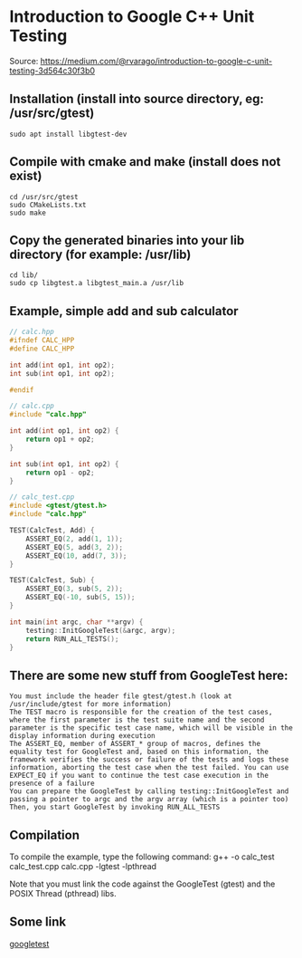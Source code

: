 # Introduction to Google C++ Unit Testing

Source: https://medium.com/@rvarago/introduction-to-google-c-unit-testing-3d564c30f3b0


## Installation (install  into source directory, eg: /usr/src/gtest)
`sudo apt install libgtest-dev`


## Compile with cmake and make (install does not exist)
```
cd /usr/src/gtest
sudo CMakeLists.txt
sudo make
```

## Copy the generated binaries into your lib directory (for example: /usr/lib)
```
cd lib/
sudo cp libgtest.a libgtest_main.a /usr/lib
```

## Example, simple add and sub calculator

``` cpp
// calc.hpp
#ifndef CALC_HPP
#define CALC_HPP

int add(int op1, int op2);
int sub(int op1, int op2);

#endif
```

``` cpp
// calc.cpp
#include "calc.hpp"

int add(int op1, int op2) {
    return op1 + op2;
}

int sub(int op1, int op2) {
    return op1 - op2;
}
```

``` cpp
// calc_test.cpp
#include <gtest/gtest.h>
#include "calc.hpp"

TEST(CalcTest, Add) {
    ASSERT_EQ(2, add(1, 1));
    ASSERT_EQ(5, add(3, 2));
    ASSERT_EQ(10, add(7, 3));
}

TEST(CalcTest, Sub) {
    ASSERT_EQ(3, sub(5, 2));
    ASSERT_EQ(-10, sub(5, 15));
}

int main(int argc, char **argv) {
    testing::InitGoogleTest(&argc, argv);
    return RUN_ALL_TESTS();
}
```

## There are some new stuff from GoogleTest here:

    You must include the header file gtest/gtest.h (look at /usr/include/gtest for more information)
    The TEST macro is responsible for the creation of the test cases, where the first parameter is the test suite name and the second parameter is the specific test case name, which will be visible in the display information during execution
    The ASSERT_EQ, member of ASSERT_* group of macros, defines the equality test for GoogleTest and, based on this information, the framework verifies the success or failure of the tests and logs these information, aborting the test case when the test failed. You can use EXPECT_EQ if you want to continue the test case execution in the presence of a failure
    You can prepare the GoogleTest by calling testing::InitGoogleTest and passing a pointer to argc and the argv array (which is a pointer too)
    Then, you start GoogleTest by invoking RUN_ALL_TESTS
    

## Compilation

To compile the example, type the following command:
g++ -o calc_test calc_test.cpp calc.cpp -lgtest -lpthread
    
Note that you must link the code against the GoogleTest (gtest) and the POSIX Thread (pthread) libs.

## Some link

[googletest](https://github.com/google/googletest#Assertions)

